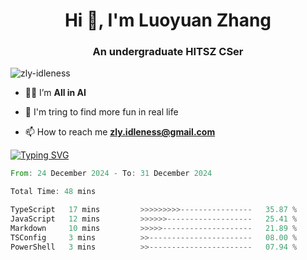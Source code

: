<h1 align="center">Hi 👋, I'm Luoyuan Zhang</h1>

<h3 align="center">An undergraduate HITSZ CSer</h3>

<p align="left"> <img src="https://komarev.com/ghpvc/?username=zly-idleness&label=Profile%20views&color=0e75b6&style=flat" alt="zly-idleness" /> </p>


- 👨‍💻 I’m **All in AI**

- 🌱 I'm tring to find more fun in real life

- 📫 How to reach me **zly.idleness@gmail.com**



[![Typing SVG](https://readme-typing-svg.herokuapp.com?font=Fira+Code&pause=1000&width=435&lines=I+Maybe+Slow)](https://git.io/typing-svg)


<!--START_SECTION:waka-->

```rust
From: 24 December 2024 - To: 31 December 2024

Total Time: 48 mins

TypeScript   17 mins         >>>>>>>>>----------------   35.87 %
JavaScript   12 mins         >>>>>>-------------------   25.41 %
Markdown     10 mins         >>>>>--------------------   21.89 %
TSConfig     3 mins          >>-----------------------   08.00 %
PowerShell   3 mins          >>-----------------------   07.94 %
```

<!--END_SECTION:waka-->


